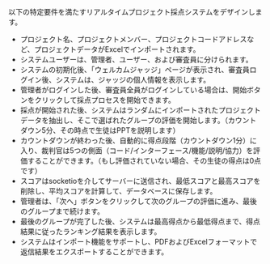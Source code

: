 以下の特定要件を満たすリアルタイムプロジェクト採点システムをデザインします。

- プロジェクト名、プロジェクトメンバー、プロジェクトコードアドレスなど、プロジェクトデータがExcelでインポートされます。
- システムユーザーは、管理者、ユーザー、および審査員に分けられます。
- システムの初期化後、「ウェルカムジャッジ」ページが表示され、審査員ログイン後、システムは、ジャッジの個人情報を表示します。
- 管理者がログインした後、審査員全員がログインしている場合は、開始ボタンをクリックして採点プロセスを開始できます。
- 採点が開始された後、システムはランダムにインポートされたプロジェクトデータを抽出し、そこで選ばれたグループの評価を開始します。（カウントダウン5分、その時点で生徒はPPTを説明します）
- カウントダウンが終わった後、自動的に得点段階（カウントダウン1分）に入り、裁判官は5つの側面（コード/インターフェース/機能/説明/協力）を評価することができます。（もし評価されていない場合、その生徒の得点は0点です）
- スコアはsocketioを介してサーバーに送信され、最低スコアと最高スコアを削除し、平均スコアを計算して、データベースに保存します。
- 管理者は、「次へ」ボタンをクリックして次のグループの評価に進み、最後のグループまで続けます。
- 最後のグループが完了した後、システムは最高得点から最低得点まで、得点結果に従ったランキング結果を表示します。
- システムはインポート機能をサポートし、PDFおよびExcelフォーマットで返信結果をエクスポートすることができます。